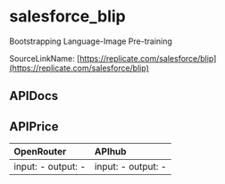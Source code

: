 # salesforce_blip

Bootstrapping Language-Image Pre-training

SourceLinkName: [https://replicate.com/salesforce/blip](https://replicate.com/salesforce/blip)

## APIDocs



## APIPrice

| OpenRouter | APIhub |
|:---|:---|
| input: - output: - | input: - output: - |
